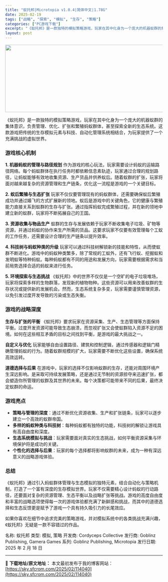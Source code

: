 ```yaml
---
title: "蚁托邦|Microtopia v1.0.4|简体中文|1.78G"
date: 2025-02-19
tags: ["战略", "探索", "模拟", "生存", "策略"]
categories: ["PC游戏下载"]
excerpt: "《蚁托邦》是一款独特的模拟策略游戏，玩家在其中化身为一个庞大的机器蚁群的集体意识，负责管理、优化、扩张和繁殖蚂蚁群体，甚至探索全新的生态系统。这款游戏把传统的生存模拟元素与科技、自动化管理系统相结合，为玩家提供了一个充满挑战的虚拟世界。 游戏核心机制 1. 机器蚂蚁的管理与路径规划 作为游戏的核心玩&hellip;"
layout: post
---
```


<img class="aligncenter size-full wp-image-114041" src="https://sky.sfcrom.com/wp-content/uploads/2025/02/2025021909140867.webp" alt="" width="660" height="215" />

《蚁托邦》是一款独特的模拟策略游戏，玩家在其中化身为一个庞大的机器蚁群的集体意识，负责管理、优化、扩张和繁殖蚂蚁群体，甚至探索全新的生态系统。这款游戏把传统的生存模拟元素与科技、自动化管理系统相结合，为玩家提供了一个充满挑战的虚拟世界。
<h3>游戏核心机制</h3>
<strong>1. 机器蚂蚁的管理与路径规划</strong>
作为游戏的核心玩法，玩家需要设计蚂蚁的运输路径网络。每个蚂蚁群体在执行任务时都依赖信息素轨迹，玩家通过合理的规划路径，让蚂蚁能够有效地收集资源、生产货品并供养蚁后。随着蚁群的扩张，玩家将面对越来越复杂的资源管理和生产链条，优化这一流程是游戏的一个关键目标。

<strong>2. 蚁后繁殖与生态扩张</strong>
玩家不仅仅要管理现有的蚂蚁群体，还需要确保蚁后繁殖成功并通过婚飞的方式扩展新的领地。蚁后是游戏中的关键角色，它的健康与繁殖能力直接关系到蚁群的生存与扩张。通过指挥蚂蚁完成繁殖过程，并在新的领地中建立新的蚁群，玩家将不断拓展自己的王国。

<strong>3. 资源收集与物品生产</strong>
蚁群的生存与发展依赖于玩家不断收集电子垃圾、矿物等资源，并通过蚂蚁的协作来生产所需的货品。这要求玩家不仅要有效管理每个工蚁的工作任务，还需要设计合理的生产链条以提升效率。

<strong>4. 科技树与蚂蚁种类的升级</strong>
玩家可以通过科技树解锁新的技能和特性，从而使蚁群不断进化。游戏中的蚂蚁种类繁多，除了常规的工蚁外，还有飞行蚁、挖掘蚁和发明蚁等特种蚂蚁。每种蚂蚁都有不同的用途和发展方向，玩家需要根据需求和当前局势选择合适的蚂蚁来进行任务。

<strong>5. 环境探索与生态挑战</strong>
《蚁托邦》中的世界不仅仅是一个空旷的电子垃圾堆场，玩家将探索多样的生物群落，发现新的植物物种。这些资源可以用来改善蚁群的生存状况或提供新的发展机会。然而，生态系统复杂多变，玩家需要谨慎管理资源，以免引发过度开发导致的污染或生态失衡。
<h3>游戏的战略深度</h3>
<strong>生存与扩张的平衡</strong>
《蚁托邦》要求玩家在资源采集、生产、生态管理等方面保持平衡。过度开发资源可能导致生态崩溃，而忽视扩张又会使蚁群陷入资源不足的困境。如何在这些相互矛盾的目标之间找到平衡，是游戏的最大挑战之一。

<strong>自定义与优化</strong>
玩家能够自由设置路径、建筑和控制逻辑，通过传感器和逻辑门精确管理蚂蚁的行为。随着蚁群规模的扩大，玩家需要不断优化这些设置，确保系统高效运转。

<strong>道德选择与后果</strong>
在游戏中，玩家的选择不仅影响蚁群的生存，还能对周围环境产生深远影响。是采取可持续发展策略，还是通过无节制的资源掠夺来迅速扩张，都会塑造你所管理的蚁群及其世界的未来。每个决策都可能带来不同的后果，最终决定蚁群的命运。
<h3>游戏亮点</h3>
<ul>
 	<li><strong>策略与管理的深度</strong>：通过不断优化资源收集、生产和扩张链条，玩家可以逐步建立一个高效的蚁群帝国。</li>
 	<li><strong>多样的蚂蚁种类与科技树</strong>：每种蚂蚁都有独特的功能，科技树的解锁让游戏具有高自由度和深度。</li>
 	<li><strong>生态系统模拟与挑战</strong>：玩家需要面对真实的生态挑战，如何平衡资源采集与环境保护将是成功的关键。</li>
 	<li><strong>个性化的选择与后果</strong>：玩家的每个选择都将影响蚁群的未来，成为一种有深远意义的战略游戏体验。</li>
</ul>
<h3>总结</h3>
《蚁托邦》通过引入蚂蚁群体管理与生态模拟的独特元素，结合自动化与策略机制，打造了一个富有深度的生存模拟世界。玩家不仅需要精心设计蚂蚁的行动路径，还要面对复杂的资源管理、生态平衡以及战略扩张等挑战。游戏的高度自由度和丰富的战略选项使得每一次的游戏体验都充满了新鲜感和挑战，而其中的道德选择和生态反馈更是赋予了游戏一个具有持久吸引力的长尾效应。

如果你喜欢在细节中追求完美的策略游戏，并对模拟系统中的各类挑战充满兴趣，《蚁托邦》无疑是一款不容错过的作品。

名称: 蚁托邦
类型: 模拟, 策略
开发商: Cordyceps Collective
发行商: Goblinz Publishing, Gamera Games
系列: Goblinz Publishing, Microtopia
发行日期: 2025 年 2 月 18 日

---
📖 **下载地址/原文地址：** 本文最初发布于我的博客网站：[https://sky.sfcrom.com/2025/02/114040](https://sky.sfcrom.com/2025/02/114040)

